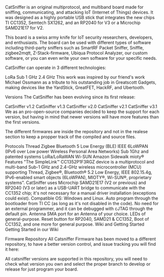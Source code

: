CatSniffer is an original multiprotocol, and multiband board made for sniffing, communicating, and attacking IoT (Internet of Things) devices. It was designed as a highly portable USB stick that integrates the new chips TI CC1352, Semtech SX1262, and an RP2040 for V3 or a Microchip SAMD21E17 for V2.

This board is a swiss army knife for IoT security researchers, developers, and enthusiasts. The board can be used with different types of software including third-party sniffers such as SmartRF Packet Sniffer, Sniffle, zigbee2mqtt, Z-Stack-firmware, Ubiqua Protocol Analyzer, our custom software, or you can even write your own software for your specific needs.

CatSniffer can operate in 3 different technologies:

LoRa
Sub 1 GHz
2.4 GHz
This work was inspired by our friend's work Michael Ossmann as a tribute to his outstanding job in Greatscott Gadgets, making devices like the YardStick, GreatFET, HackRF, and Ubertooth.


Versions
The CatSniffer has been evolving since its first release:

CatSniffer v1.2
CatSniffer v1.3
CatSniffer v2.0
CatSniffer v2.1
CatSniffer v3.1
We as an pro-open-source companies decided to keep the support for each version, but having in mind that newer versions will have more features than the first versions.

The different firmwares are inside the repository and not in the realese section to keep a propper track of the compiled and source files.

Protocols
Thread
Zigbee
Bluetooth 5 Low Energy (BLE)
IEEE 
6LoWPAN (IPv6 over Low power Wireless Personal Area Networks)
Sub 1Ghz and patented systems
LoRa/LoRaWAN
Wi-SUN
Amazon Sidewalk
mioty®
Features
"The SimpleLink™ CC1352P1F3RGZ device is a multiprotocol and multi-band Sub-1 GHz and 2.4-GHz wireless microcontroller (MCU) supporting Thread, Zigbee®, Bluetooth® 5.2 Low Energy, IEEE 802.15.4g, IPv6-enabled smart objects (6LoWPAN), MIOTY®, Wi-SUN®, proprietary systems".
CatSniffer uses Microchip SAMD21E17 (V2 or previous) and RP2040 (V3 or later) as a USB-UART bridge to communicate with the CC1352 chip; it's not necessary for a manual driver installation (exceptions could exist).
Compatible OS: Windows and Linux.
Auto program through the bootloader from TI CC (as long as it's not disabled in the code). No need for an external programmer, and it can be debugged with cJTAG through the default pin.
Antenna SMA port for an Antenna of your choice.
LEDs of general-purpose.
Reset button for RP2040, SAMD21 & CC1352, Boot of CC1352, and one more for general purpose.
Wiki and Getting Started
Getting Started in our Wiki

Firmware Repository
All Catsniffer Firmware has been moved to a different repository, to have a better version control, and issue tracking you will find it here:



All catsniffer versions are supported in this repository, you will need to check what version you own and select the proper branch to develop or release for just program your board.







